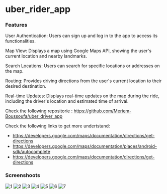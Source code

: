 # uber_rider_app

### Features

User Authentication: Users can sign up and log in to the app to access its functionalities.

Map View: Displays a map using Google Maps API, showing the user's current location and nearby landmarks.

Search Locations: Users can search for specific locations or addresses on the map.

Routing: Provides driving directions from the user's current location to their desired destination.

Real-time Updates: Displays real-time updates on the map during the ride, including the driver's location and estimated time of arrival.


Check the following repositorie : https://github.com/Meriem-Boussoufa/uber_driver_app

Check the following links to get more undertstand: 
- https://developers.google.com/maps/documentation/directions/get-directions
- https://developers.google.com/maps/documentation/places/android-sdk/autocomplete
- https://developers.google.com/maps/documentation/directions/get-directions


### Screenshoots

![1](https://github.com/Meriem-Boussoufa/uber_rider_app/assets/93092761/d8305edd-017d-4ed8-bb36-29bf86c5480e)
![2](https://github.com/Meriem-Boussoufa/uber_rider_app/assets/93092761/2658fad3-ebcd-4a33-8213-b090948526ad)
![3](https://github.com/Meriem-Boussoufa/uber_rider_app/assets/93092761/f1f876b2-b590-4faa-b21a-d25761ac900b)
![4](https://github.com/Meriem-Boussoufa/uber_rider_app/assets/93092761/72802cf1-1483-4492-a45b-a467dd0d1659)
![5](https://github.com/Meriem-Boussoufa/uber_rider_app/assets/93092761/3fa136af-3ce0-4670-a802-28e3f799024e)
![6](https://github.com/Meriem-Boussoufa/uber_rider_app/assets/93092761/ec5e8a25-ac4d-483a-a15a-b6339722f230)
![7](https://github.com/Meriem-Boussoufa/uber_rider_app/assets/93092761/4b8faea4-18c3-441e-b7f5-6647472a2445)
